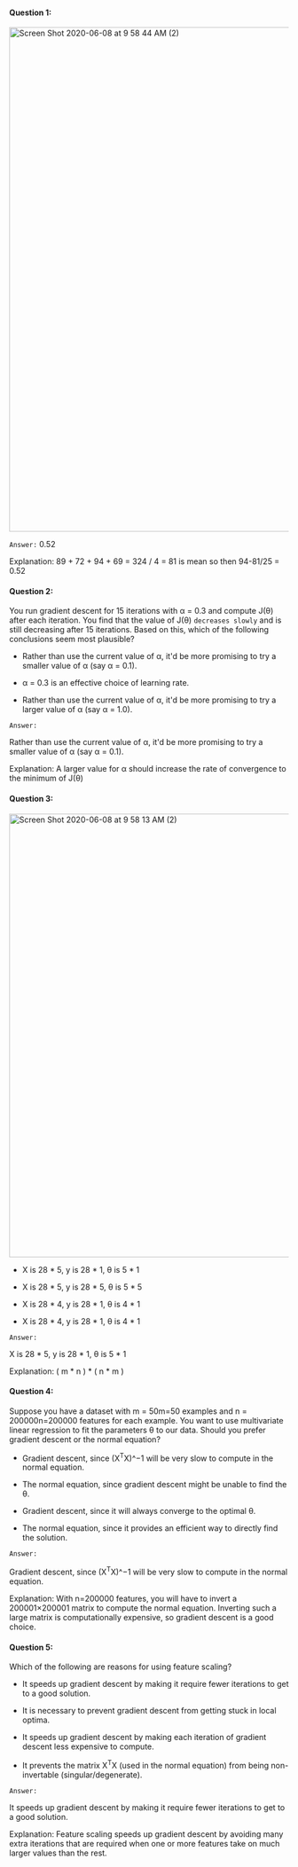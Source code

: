 #### Question 1: 

<img width="910" alt="Screen Shot 2020-06-08 at 9 58 44 AM (2)" src="https://user-images.githubusercontent.com/55514757/84039318-165ed880-a96f-11ea-9f67-18304afaefa8.png">

`Answer:` 0.52

Explanation: 89 + 72 + 94 + 69 = 324 / 4 = 81 is mean so then 94-81/25 = 0.52

#### Question 2:

You run gradient descent for 15 iterations with α = 0.3 and compute
<sub></sub>J(θ)
after each iteration. You find that the value of
<sub></sub>J(θ)
`decreases slowly` and is still decreasing after 15 iterations. Based on this, which of the following conclusions seem most plausible?

* Rather than use the current value of α, it'd be more promising to try a smaller value of α (say α = 0.1).

* α = 0.3 is an effective choice of learning rate.

* Rather than use the current value of α, it'd be more promising to try a larger value of α (say α = 1.0).

`Answer:` 

Rather than use the current value of α, it'd be more promising to try a smaller value of α (say α = 0.1).

Explanation: A larger value for α should increase the rate of convergence to the minimum of <sub></sub>J(θ)

#### Question 3:

<img width="800" alt="Screen Shot 2020-06-08 at 9 58 13 AM (2)" src="https://user-images.githubusercontent.com/55514757/84039358-224a9a80-a96f-11ea-9566-be7dbbd01ae6.png">

* X is 28 * 5, y is 28 * 1, θ is 5 * 1

* X is 28 * 5, y is 28 * 5, θ is 5 * 5

* X is 28 * 4, y is 28 * 1, θ is 4 * 1

* X is 28 * 4, y is 28 * 1, θ is 4 * 1

`Answer:`

X is 28 * 5, y is 28 * 1, θ is 5 * 1

Explanation: ( m * n ) * ( n * m )

#### Question 4:

Suppose you have a dataset with m = 50m=50 examples and n = 200000n=200000 features for each example. You want to use multivariate linear regression to fit the parameters
<sub></sub>θ
to our data. Should you prefer gradient descent or the normal equation?

* Gradient descent, since 
(X<sup>T</sup>X)^−1
will be very slow to compute in the normal equation.

* The normal equation, since gradient descent might be unable to find the θ.

* Gradient descent, since it will always converge to the optimal θ.

* The normal equation, since it provides an efficient way to directly find the solution.

`Answer:`

Gradient descent, since 
(X<sup>T</sup>X)^−1
will be very slow to compute in the normal equation.

Explanation: With n=200000 features, you will have to invert a 200001×200001 matrix to compute the normal equation. Inverting such a large matrix is computationally expensive, so gradient descent is a good choice.

#### Question 5:

Which of the following are reasons for using feature scaling?

* It speeds up gradient descent by making it require fewer iterations to get to a good solution.

* It is necessary to prevent gradient descent from getting stuck in local optima.

* It speeds up gradient descent by making each iteration of gradient descent less expensive to compute.

* It prevents the matrix X<sup>T</sup>X (used in the normal equation) from being non-invertable (singular/degenerate).

`Answer:`

It speeds up gradient descent by making it require fewer iterations to get to a good solution.

Explanation: Feature scaling speeds up gradient descent by avoiding many extra iterations that are required when one or more features take on much larger values than the rest.

